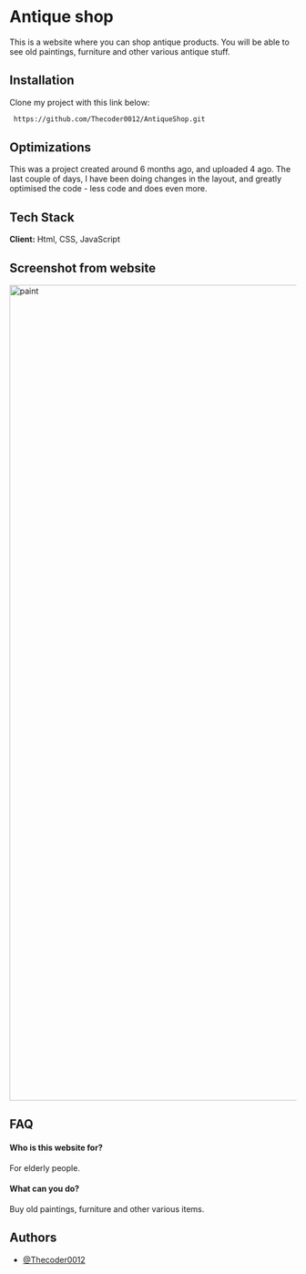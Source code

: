 
# Antique shop

This is a website where you can shop antique products. You will be able to see old paintings, furniture and other various antique stuff.





## Installation

Clone my project with this link below:

```bash
 https://github.com/Thecoder0012/AntiqueShop.git
```
## Optimizations

This was a project created around 6 months ago, and uploaded 4 ago. The last couple of days, I have been doing changes in the layout, and greatly optimised the code - less code and does even more.

## Tech Stack

**Client:** Html, CSS, JavaScript

   
   ## Screenshot from website
   <img width="1432" alt="paint" src="https://user-images.githubusercontent.com/92215742/163605137-5c6978fc-a593-41b7-8024-1f12f068d717.png">






## FAQ

#### Who is this website for?

For elderly people.

#### What can you do?

Buy old paintings, furniture and other various items.




## Authors

- [@Thecoder0012](https://github.com/Thecoder0012)
